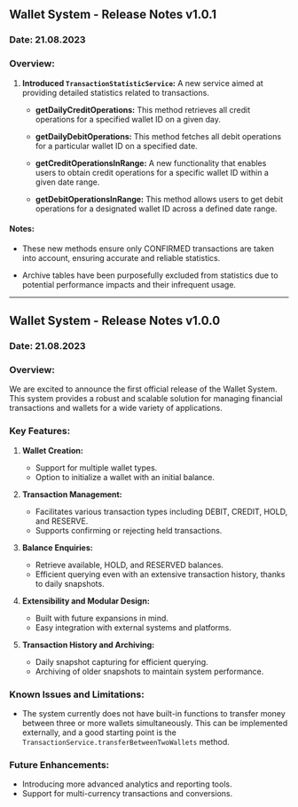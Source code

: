 ## **Wallet System - Release Notes v1.0.1**

### **Date:** 21.08.2023

### **Overview:**

1. **Introduced `TransactionStatisticService`:** A new service aimed at providing detailed statistics related to
   transactions.

    - **getDailyCreditOperations:** This method retrieves all credit operations for a specified wallet ID on a given
      day.

    - **getDailyDebitOperations:** This method fetches all debit operations for a particular wallet ID on a specified
      date.

    - **getCreditOperationsInRange:** A new functionality that enables users to obtain credit operations for a specific
      wallet ID within a given date range.

    - **getDebitOperationsInRange:** This method allows users to get debit operations for a designated wallet ID across
      a defined date range.

#### Notes:

- These new methods ensure only CONFIRMED transactions are taken into account, ensuring accurate and reliable
  statistics.

- Archive tables have been purposefully excluded from statistics due to potential performance impacts and their
  infrequent usage.

---

## **Wallet System - Release Notes v1.0.0**

### **Date:** 21.08.2023

### **Overview:**

We are excited to announce the first official release of the Wallet System. This system provides a robust and scalable
solution for managing financial transactions and wallets for a wide variety of applications.

### **Key Features:**

1. **Wallet Creation:**
    - Support for multiple wallet types.
    - Option to initialize a wallet with an initial balance.

2. **Transaction Management:**
    - Facilitates various transaction types including DEBIT, CREDIT, HOLD, and RESERVE.
    - Supports confirming or rejecting held transactions.

3. **Balance Enquiries:**
    - Retrieve available, HOLD, and RESERVED balances.
    - Efficient querying even with an extensive transaction history, thanks to daily snapshots.

4. **Extensibility and Modular Design:**
    - Built with future expansions in mind.
    - Easy integration with external systems and platforms.

5. **Transaction History and Archiving:**
    - Daily snapshot capturing for efficient querying.
    - Archiving of older snapshots to maintain system performance.

### **Known Issues and Limitations:**

- The system currently does not have built-in functions to transfer money between three or more wallets simultaneously.
  This can be implemented externally, and a good starting point is the `TransactionService.transferBetweenTwoWallets`
  method.

### **Future Enhancements:**

- Introducing more advanced analytics and reporting tools.
- Support for multi-currency transactions and conversions.
